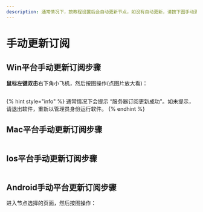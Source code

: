 ```yaml
---
description: 通常情况下，按教程设置后会自动更新节点，如没有自动更新，请按下图手动更新。保持更新订阅可以使用最新的节点
---
```


# 手动更新订阅

## Win平台手动更新订阅步骤

**鼠标左键双击**右下角小飞机，然后按图操作(点图片放大看)：

<div align="left">

<figure><img src="https://files.superbed.cn/images/65a2bc24871b83018ad9ea28.png" alt=""><figcaption></figcaption></figure>

</div>

{% hint style="info" %}
通常情况下会提示 “服务器订阅更新成功"。如未提示，请退出软件，重新以管理员身份运行软件。
{% endhint %}

## Mac平台手动更新订阅步骤

<div align="left">

<figure><img src="https://pic.imgdb.cn/item/65a2ba51871b83018ad26db1.png" alt=""><figcaption></figcaption></figure>

</div>

## Ios平台手动更新订阅步骤

<div align="left">

<figure><img src="https://pic.imgdb.cn/item/65a2b93f871b83018acdf411.png" alt=""><figcaption></figcaption></figure>

</div>

## Android手动平台更新订阅步骤

进入节点选择的页面，然后按图操作：

<div align="left">

<figure><img src="https://pic.imgdb.cn/item/65a2b75a871b83018ac614a5.png" alt=""><figcaption></figcaption></figure>

</div>
